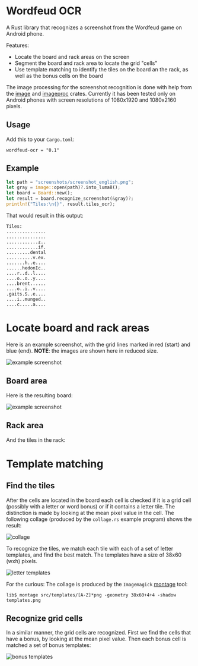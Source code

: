 # Wordfeud OCR
A Rust library that recognizes a screenshot from the Wordfeud game on Android phone. 

Features:

* Locate the board and rack areas on the screen
* Segment the board and rack area to locate the grid "cells"
* Use template matching to identify the tiles on the board an the rack, as well as the bonus cells on the board

The image processing for the screenshot recognition is done with help from the [image](https://github.com/image-rs/image) and [imageproc](https://github.com/image-rs/imageproc) crates.
Currently it has been tested only on Android phones with screen resolutions of 1080x1920 and 1080x2160 pixels.

## Usage

Add this to your `Cargo.toml`:

```
wordfeud-ocr = "0.1"
```

## Example

```Rust
let path = "screenshots/screenshot_english.png";
let gray = image::open(path)?.into_luma8();
let board = Board::new();
let result = board.recognize_screenshot(&gray)?;
println!("Tiles:\n{}", result.tiles_ocr);
```
That would result in this output:

```
Tiles:
...............
...............
............z..
............if.
.........dental
..........v.ex.
.......h..e....
......hedonIc..
....r..d..l....
....o..o..y....
....brent......
....o..i..v....
.gaits.S..e....
....i..munged..
....c.....a....
```
# Locate board and rack areas

Here is an example screenshot, with the grid lines marked in red (start) and blue (end). **NOTE**: the images are shown here in reduced size.

![example screenshot](https://github.com/jensanjo/wordfeud-ocr/raw/master/images/screenshot-resized.png)

## Board area
Here is the resulting board:

![example screenshot](https://github.com/jensanjo/wordfeud-ocr/raw/master/images/board-resized.png)

## Rack area
And the tiles in the rack:

# Template matching

## Find the tiles

After the cells are located in the board each cell is checked if it is a grid cell (possibly with a letter or word bonus) or if it contains a letter tile. The distinction is made by looking at the mean pixel value in the cell. 
The following collage (produced by the `collage.rs` example program) shows the result:

![collage](https://github.com/jensanjo/wordfeud-ocr/raw/master/images/collage.png)

To recognize the tiles, we match each tile with each of a set of letter templates, and find the best match.
The templates have a size of 38x60 (wxh) pixels.

![letter templates](https://github.com/jensanjo/wordfeud-ocr/raw/master/images/templates.png)

For the curious: The collage is produced by the `Imagemagick` [montage](https://legacy.imagemagick.org/Usage/montage/) tool:

```shell
lib$ montage src/templates/[A-Z]*png -geometry 38x60+4+4 -shadow templates.png
```


## Recognize grid cells

In a similar manner, the grid cells are recognized.
First we find the cells that have a bonus, by looking at the mean pixel value.
Then each bonus cell is matched a set of bonus templates:

![bonus templates](https://github.com/jensanjo/wordfeud-ocr/raw/master/images/bonus.png)



